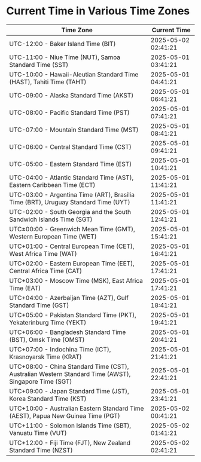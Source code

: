 # Current Time in Various Time Zones

| Time Zone | Current Time |
|-----------|--------------|
| UTC-12:00 - Baker Island Time (BIT) | 2025-05-02 02:41:21 |
| UTC-11:00 - Niue Time (NUT), Samoa Standard Time (SST) | 2025-05-01 03:41:21 |
| UTC-10:00 - Hawaii-Aleutian Standard Time (HAST), Tahiti Time (TAHT) | 2025-05-01 04:41:21 |
| UTC-09:00 - Alaska Standard Time (AKST) | 2025-05-01 06:41:21 |
| UTC-08:00 - Pacific Standard Time (PST) | 2025-05-01 07:41:21 |
| UTC-07:00 - Mountain Standard Time (MST) | 2025-05-01 08:41:21 |
| UTC-06:00 - Central Standard Time (CST) | 2025-05-01 09:41:21 |
| UTC-05:00 - Eastern Standard Time (EST) | 2025-05-01 10:41:21 |
| UTC-04:00 - Atlantic Standard Time (AST), Eastern Caribbean Time (ECT) | 2025-05-01 11:41:21 |
| UTC-03:00 - Argentina Time (ART), Brasília Time (BRT), Uruguay Standard Time (UYT) | 2025-05-01 11:41:21 |
| UTC-02:00 - South Georgia and the South Sandwich Islands Time (SGT) | 2025-05-01 12:41:21 |
| UTC±00:00 - Greenwich Mean Time (GMT), Western European Time (WET) | 2025-05-01 15:41:21 |
| UTC+01:00 - Central European Time (CET), West Africa Time (WAT) | 2025-05-01 16:41:21 |
| UTC+02:00 - Eastern European Time (EET), Central Africa Time (CAT) | 2025-05-01 17:41:21 |
| UTC+03:00 - Moscow Time (MSK), East Africa Time (EAT) | 2025-05-01 17:41:21 |
| UTC+04:00 - Azerbaijan Time (AZT), Gulf Standard Time (GST) | 2025-05-01 18:41:21 |
| UTC+05:00 - Pakistan Standard Time (PKT), Yekaterinburg Time (YEKT) | 2025-05-01 19:41:21 |
| UTC+06:00 - Bangladesh Standard Time (BST), Omsk Time (OMST) | 2025-05-01 20:41:21 |
| UTC+07:00 - Indochina Time (ICT), Krasnoyarsk Time (KRAT) | 2025-05-01 21:41:21 |
| UTC+08:00 - China Standard Time (CST), Australian Western Standard Time (AWST), Singapore Time (SGT) | 2025-05-01 22:41:21 |
| UTC+09:00 - Japan Standard Time (JST), Korea Standard Time (KST) | 2025-05-01 23:41:21 |
| UTC+10:00 - Australian Eastern Standard Time (AEST), Papua New Guinea Time (PGT) | 2025-05-02 00:41:21 |
| UTC+11:00 - Solomon Islands Time (SBT), Vanuatu Time (VUT) | 2025-05-02 01:41:21 |
| UTC+12:00 - Fiji Time (FJT), New Zealand Standard Time (NZST) | 2025-05-02 02:41:21 |
